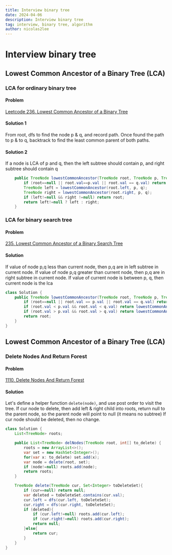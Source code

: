 ```yaml
---
title: Interview binary tree
date: 2024-04-06
description: Interview binary tree 
tag: interview, binary tree, algorithm
author: nicolas2lee
---
```


# Interview binary tree
## Lowest Common Ancestor of a Binary Tree (LCA)
### LCA for ordinary binary tree
#### Problem
[Leetcode 236. Lowest Common Ancestor of a Binary Tree](https://leetcode.com/problems/lowest-common-ancestor-of-a-binary-tree/description/)
#### Solution 1
From root, dfs to find the node p & q, and record path. Once found the path to p & to q,
backtrack to find the least common parent of both paths.

#### Solution 2
If a node is LCA of p and q, then the left subtree should contain p,
and right subtree should contain q
```java
    public TreeNode lowestCommonAncestor(TreeNode root, TreeNode p, TreeNode q) {
        if (root==null || root.val==p.val || root.val == q.val) return root;
        TreeNode left = lowestCommonAncestor(root.left, p, q);
        TreeNode right = lowestCommonAncestor(root.right, p, q);
        if (left!=null && right !=null) return root;
        return left!=null ? left : right;
    }
```
### LCA for binary search tree
#### Problem
[235. Lowest Common Ancestor of a Binary Search Tree](https://leetcode.com/problems/lowest-common-ancestor-of-a-binary-search-tree/description/)
#### Solution 
If value of node p,q less than current node, then p,q are in left subtree in current node.
If value of node p,q greater than current node, then p,q are in right subtree in current node.
If value of current node is between p, q, then current node is the lca

```java
class Solution {
    public TreeNode lowestCommonAncestor(TreeNode root, TreeNode p, TreeNode q) {
        if (root==null || root.val == p.val || root.val == q.val) return root;
        if (root.val < p.val && root.val < q.val) return lowestCommonAncestor(root.right, p, q);
        if (root.val > p.val && root.val > q.val) return lowestCommonAncestor(root.left, p, q);
        return root;
    }
}
```

## Lowest Common Ancestor of a Binary Tree (LCA)
### Delete Nodes And Return Forest
#### Problem
[1110. Delete Nodes And Return Forest](https://leetcode.com/problems/delete-nodes-and-return-forest/description/)
#### Solution
Let's define a helper function ```delete(node)```, and use post order to visit the tree.
If cur node to delete, then add left & right child into roots, return null to the parent node, so the parent node will point to null (it means no subtree)
If cur node should be deleted, then no change.

```java
class Solution {
    List<TreeNode> roots;

    public List<TreeNode> delNodes(TreeNode root, int[] to_delete) {
        roots = new ArrayList<>();
        var set = new HashSet<Integer>();
        for(var x: to_delete) set.add(x);
        var node = delete(root, set);
        if (node!=null) roots.add(node);
        return roots;
    }

    TreeNode delete(TreeNode cur, Set<Integer> toDeleteSet){
        if (cur==null) return null;
        var deleted = toDeleteSet.contains(cur.val);
        cur.left = dfs(cur.left, toDeleteSet);
        cur.right = dfs(cur.right, toDeleteSet);
        if (deleted){
            if (cur.left!=null) roots.add(cur.left);
            if (cur.right!=null) roots.add(cur.right);
            return null;
        }else{
            return cur;
        }
    }
}
```
